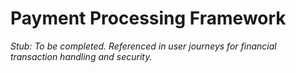 # Payment Processing Framework

_Stub: To be completed. Referenced in user journeys for financial transaction handling and security._
